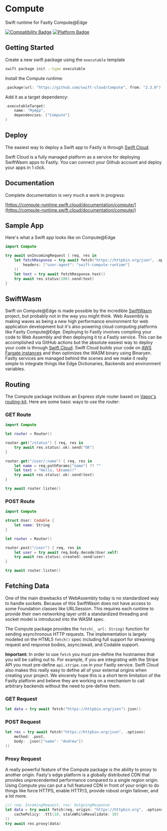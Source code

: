 # Compute

Swift runtime for Fastly Compute@Edge

[![Compatibility Badge](https://img.shields.io/endpoint?url=https%3A%2F%2Fswiftpackageindex.com%2Fapi%2Fpackages%2FAndrewBarba%2FCompute%2Fbadge%3Ftype%3Dswift-versions)](https://swiftpackageindex.com/AndrewBarba/swift-compute-runtime) [![Platform Badge](https://img.shields.io/endpoint?url=https%3A%2F%2Fswiftpackageindex.com%2Fapi%2Fpackages%2FAndrewBarba%2FCompute%2Fbadge%3Ftype%3Dplatforms)](https://swiftpackageindex.com/AndrewBarba/swift-compute-runtime)

## Getting Started

Create a new swift package using the `executable` template

```sh
swift package init --type executable
```

Install the Compute runtime:

```swift
.package(url: "https://github.com/swift-cloud/Compute", from: "2.3.0")
```

Add it as a target dependency:

```swift
.executableTarget(
    name: "MyApp",
    dependencies: ["Compute"]
)
```

## Deploy

The easiest way to deploy a Swift app to Fastly is through [Swift Cloud](https://swift.cloud).

Swift Cloud is a fully managed platform as a service for deploying SwiftWasm apps to Fastly. You can connect your Github account and deploy your apps in 1 click.

## Documentation

Complete documentation is very much a work in progress:

[https://compute-runtime.swift.cloud/documentation/compute/](https://compute-runtime.swift.cloud/documentation/compute/)

## Sample App

Here's what a Swift app looks like on Compute@Edge

```swift
import Compute

try await onIncomingRequest { req, res in
    let fetchResponse = try await fetch("https://httpbin.org/json", .options(
        headers: ["user-agent": "swift-compute-runtime"]
    ))
    let text = try await fetchResponse.text()
    try await res.status(200).send(text)
}
```

## SwiftWasm

Swift on Compute@Edge is made possible by the incredible [SwiftWasm](https://swiftwasm.org) project, but probably not in the way you might think. Web Assembly is making waves as being a new high performance environment for web application development but it's also powering cloud computing platforms like Fastly Compute@Edge. Deploying to Fastly involves compiling your code to Web Assembly and then deploying it to a Fastly service. This can be accomplished via GitHub actions but the absolute easiest way to deploy your code is through [Swift Cloud](https://swift.cloud). Swift Cloud builds your code on [AWS Fargate instances](https://github.com/swift-cloud/build) and then optimizes the WASM binary using Binaryen. Fastly services are managed behind the scenes and we make it really simple to integrate things like Edge Dictionaries, Backends and environment variables.

## Routing

The Compute package incldues an Express style router based on [Vapor's routing-kit](https://github.com/vapor/routing-kit). Here are some basic ways to use the router:

### GET Route

```swift
import Compute

let router = Router()

router.get("/status") { req, res in
    try await res.status(.ok).send("OK")
}

router.get("/user/:name") { req, res in
    let name = req.pathParams["name"] ?? ""
    let text = "Hello, \(name)!"
    try await res.status(.ok).send(text)
}

try await router.listen()
```

### POST Route

```swift
import Compute

struct User: Codable {
    let name: String
}

let router = Router()

router.post("/user") { req, res in
    let user = try await req.body.decode(User.self)
    try await res.status(.created).send(user)
}

try await router.listen()
```

## Fetching Data

One of the main drawbacks of WebAssembly today is no standardized way to handle sockets. Because of this SwiftWasm does not have access to some Foundation classes like URLSession. This requires each runtime to provide their own networking layer until a standardized threading and socket model is introduced into the WASM spec.

The Compute package provides the `fetch(_ url: String)` function for sending asynchronous HTTP requests. The implementation is largely modeled on the HTML5 `fetch()` spec including full support for streaming request and response bodies, async/await, and Codable support.

**Important:** In order to use `fetch` you must pre-define the hostnames that you will be calling out to. For example, if you are integrating with the Stripe API you must pre-define `api.stripe.com` in your Fastly service. Swift Cloud also makes this really easy to define all of your external origins when creating your project. We sincerely hope this is a short term limitation of the Fastly platform and believe they are working on a mechanism to call arbitrary backends without the need to pre-define them.

### GET Request

```swift
let data = try await fetch("https://httpbin.org/json").json()
```

### POST Request

```swift
let res = try await fetch("https://httpbin.org/json", .options(
    method: .post,
    body: .json(["name": "Andrew"])
))
```

### Proxy Request

A really powerful feature of the Compute package is the ability to proxy to another origin. Fasty's edge platform is a globally distributed CDN that provides unprecendented performance compared to a single region origin. Using Compute you can put a full featured CDN in front of your origin to do things like force HTTPS, enable HTTP/3, provide robust origin failover, and a lot more.

```swift
/// req: IncomingRequest, res: OutgoingResponse
let data = try await fetch(req, origin: "https://httpbin.org", .options(
    cachePolicy: .ttl(10, staleWhileRevalidate: 30)
))
try await res.proxy(data)
```
